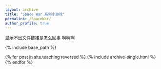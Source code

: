 ```yaml
---
layout: archive
title: "Space War 系列小游戏"
permalink: /SpaceWar/
author_profile: true
---
```


显示不出文件链接是怎么回事
啊啊啊

{% include base_path %}

{% for post in site.teaching reversed %}
  {% include archive-single.html %}
{% endfor %}
